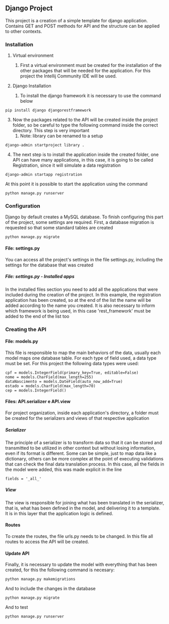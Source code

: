 ## Django Project 

This project is a creation of a simple template for django application. Contains GET and POST methods for API and the structure can be applied to other contexts.

### Installation

1. Virtual environment
   1. First a virtual environment must be created for the installation of the other packages that will be needed for the application. For this project the Intellij Community IDE will be used. 

2. Django Installation 
   1. To install the django framework it is necessary to use the command below
```
pip install django djangorestframework
```

3. Now the packages related to the API will be created inside the project folder, so be careful to type the following command inside the correct directory. This step is very important 
   1. Note: library can be renamed to a setup
```
django-admin startproject library .
```

4. The next step is to install the application inside the created folder, one API can have many applications, in this case, it is going to be called Registration, since it will simulate a data registration 
```
django-admin startapp registration
```

At this point it is possible to start the application using the command
```
python manage.py runserver
```

### Configuration

Django by default creates a MySQL database. To finish configuring this part of the project, some settings are required. First, a database migration is requested so that some standard tables are created
```
python manage.py migrate 
```

#### File: settings.py

You can access all the project's settings in the file settings.py, including the settings for the database that was created

##### File: settings.py - Installed apps

In the installed files section you need to add all the applications that were included during the creation of the project. In this example, the registration application has been created, so at the end of the list the name will be added according to the name you created. It is also necessary to inform which framework is being used, in this case 'rest_framework' must be added to the end of the list too

### Creating the API 

#### File: models.py 

This file is responsible to map the main behaviors of the data, usually each model maps one database table. For each type of field used, a data type must be set. For this project the following data types were used:
```
cpf = models.IntegerField(primary_key=True, editable=False)
nome = models.CharField(max_length=255)
dataNascimento = models.DateField(auto_now_add=True)
estado = models.CharField(max_length=70)
cep = models.IntegerField()
```

#### Files: API.serializer e API.view  

For project organization, inside each application's directory, a folder must be created for the serializers and views of that respective application 

##### Serializer 

The principle of a serializer is to transform data so that it can be stored and transmitted to be utilized in other context but without losing information, even if its format is different. Some can be simple, just to map data like a dictionary, others can be more complex at the point of executing validations that can check the final data translation process. In this case, all the fields in the model were added, this was made explicit in the line 
```
fields = '_all_' 
```

##### View

The view is responsible for joining what has been translated in the serializer, that is, what has been defined in the model, and delivering it to a template. It is in this layer that the application logic is defined. 

#### Routes

To create the routes, the file urls.py needs to be changed. In this file all routes to access the API will be created.

#### Update API

Finally, it is necessary to update the model with everything that has been created, for this the following command is necesary:
```
python manage.py makemigrations
```

And to include the changes in the database 
```
python manage.py migrate
```

And to test 
```
python manage.py runserver
```